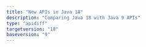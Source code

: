 ```yaml
---
title: "New APIs in Java 18"
description: "Comparing Java 18 with Java 9 APIs"
type: "apidiff"
targetversion: "18"
baseversion: "9"
---
```

